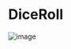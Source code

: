 # DiceRoll
![image](https://user-images.githubusercontent.com/108066641/220882931-fcb86fb7-e988-4147-ae4e-47315e0e7715.png)
